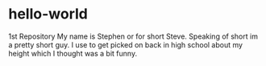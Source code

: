# hello-world
1st Repository
My name is Stephen or for short Steve. Speaking of short im a pretty short guy. I use to get picked on back in high school about my height which I thought was a bit funny.
